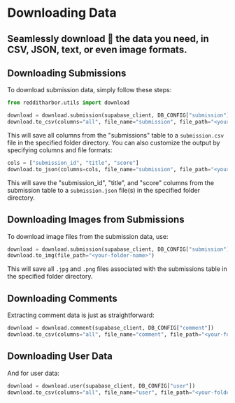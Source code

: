 # Downloading Data 

## Seamlessly download 💾 the data you need, in CSV, JSON, text, or even image formats. 

## Downloading Submissions

To download submission data, simply follow these steps:

```python
from redditharbor.utils import download

download = download.submission(supabase_client, DB_CONFIG["submission"])
download.to_csv(columns="all", file_name="submission", file_path="<your-folder-name>")
```

This will save all columns from the "submissions" table to a `submission.csv` file in the specified folder directory. You can also customize the output by specifying columns and file formats:

```python
cols = ["submission_id", "title", "score"]
download.to_json(columns=cols, file_name="submission", file_path="<your-folder-name>")
```

This will save the "submission_id", "title", and "score" columns from the submission table to a `submission.json` file(s) in the specified folder directory.

## Downloading Images from Submissions

To download image files from the submission data, use:

```python
download = download.submission(supabase_client, DB_CONFIG["submission"])
download.to_img(file_path="<your-folder-name>")
```

This will save all `.jpg` and `.png` files associated with the submissions table in the specified folder directory.

## Downloading Comments

Extracting comment data is just as straightforward:

```python
download = download.comment(supabase_client, DB_CONFIG["comment"])
download.to_csv(columns="all", file_name="comment", file_path="<your-folder-name>")
```

## Downloading User Data

And for user data:

```python
download = download.user(supabase_client, DB_CONFIG["user"])
download.to_csv(columns="all", file_name="user", file_path="<your-folder-name>")
```